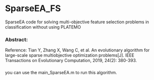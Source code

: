 # SparseEA_FS
SparseEA code for solving multi-objective feature selection problems in classification without using PLATEMO
### Abstract:
Reference: Tian Y, Zhang X, Wang C, et al. An evolutionary algorithm for large-scale sparse multiobjective optimization problems[J]. IEEE Transactions on Evolutionary Computation, 2019, 24(2): 380-393.
###
you can use the main_SparseEA.m to run this algorithm.
